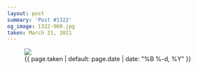 ```yaml
---
layout: post
summary: 'Post #1322'
og_image: 1322-960.jpg
taken: March 21, 2021
---
```


<figure class="post">
<img sizes="(min-width: 700px) 50vw, calc(100vw - 2rem)" src="{{ site.assets_url }}/1322-480.jpg" srcset="{{ site.assets_url }}/1322-240.jpg 240w, {{ site.assets_url }}/1322-480.jpg 480w, {{ site.assets_url }}/1322-720.jpg 720w, {{ site.assets_url }}/1322-960.jpg 960w"/>
<figcaption>
<time>{{ page.taken | default: page.date | date: "%B %-d, %Y" }}</time>
</figcaption>
</figure>
